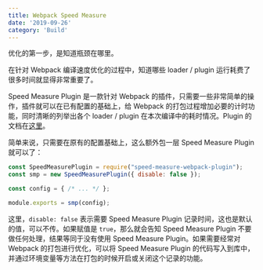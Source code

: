 ```yaml
---
title: Webpack Speed Measure
date: '2019-09-26'
category: 'Build'
---
```


优化的第一步，是知道瓶颈在哪里。

在针对 Webpack 编译速度优化的过程中，知道哪些 loader / plugin 运行耗费了很多时间就显得非常重要了。

Speed Measure Plugin 是一款针对 Webpack 的插件，只需要一些非常简单的操作，插件就可以在已有配置的基础上，给 Webpack 的打包过程增加必要的计时功能，同时清晰的列举出各个 loader / plugin 在本次编译中的耗时情况。Plugin 的文档在[这里](https://github.com/stephencookdev/speed-measure-webpack-plugin#readme)。

简单来说，只需要在原有的配置基础上，这么额外包一层 Speed Measure Plugin 就可以了：

```javascript
const SpeedMeasurePlugin = require("speed-measure-webpack-plugin");
const smp = new SpeedMeasurePlugin({ disable: false });

const config = { /* ... */ };

module.exports = smp(config);
```

这里，`disable: false` 表示需要 Speed Measure Plugin 记录时间，这也是默认的值，可以不传。如果赋值是 `true`，那么就会告知 Speed Measure Plugin 不要做任何处理，结果等同于没有使用 Speed Measure Plugin。如果需要经常对 Webpack 的打包进行优化，可以将 Speed Measure Plugin 的代码写入到库中，并通过环境变量等方法在打包的时候开启或关闭这个记录的功能。
